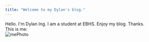 ```yaml
---
title: "Welcome to my Dylan's blog."
---
```


Hello. I'm Dylan Ing. I am a student at EBHS. Enjoy my blog. Thanks.  
This is me:  
![mePhoto](https://user-images.githubusercontent.com/83851637/172258077-11df652b-ac1a-4f3d-802e-fe3ee35333ab.png)
